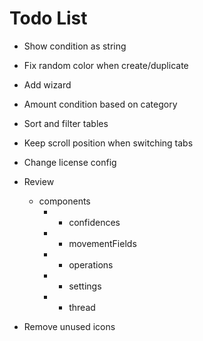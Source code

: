 # Todo List

* Show condition as string
* Fix random color when create/duplicate
* Add wizard
* Amount condition based on category

* Sort and filter tables
* Keep scroll position when switching tabs
* Change license config
* Review
    * components
        * - confidences
        * - movementFields
        * - operations
        * - settings
        * - thread
* Remove unused icons
